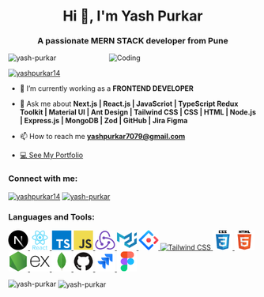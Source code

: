 <h1 align="center">Hi 👋, I'm Yash Purkar</h1>
<h3 align="center">A passionate MERN STACK developer from Pune</h3>
<img align="right" width="300"  src="https://media2.giphy.com/media/v1.Y2lkPTc5MGI3NjExMHFmaGg2bHpmY2NmcXM2Zm9hcHJxdHo3eGFxNmMwb2duaThvM2F4aiZlcD12MV9pbnRlcm5hbF9naWZfYnlfaWQmY3Q9Zw/78XCFBGOlS6keY1Bil/giphy.gif" alt="Coding" />

<p align="left"> <img src="https://komarev.com/ghpvc/?username=yash-purkar&label=Profile%20views&color=0e75b6&style=flat" alt="yash-purkar" /> </p>

<p align="left"> <a href="https://twitter.com/yashpurkar14" target="blank"><img src="https://img.shields.io/twitter/follow/yashpurkar14?logo=twitter&style=for-the-badge" alt="yashpurkar14" /></a> </p>

- 🌱 I’m currently working as a **FRONTEND DEVELOPER**

- 💬 Ask me about **Next.js | React.js | JavaScriot | TypeScript Redux Toolkit | Material UI | Ant Design | Tailwind CSS | CSS | HTML | Node.js | Express.js | MongoDB | Zod | GitHub | Jira Figma**

- 📫 How to reach me **yashpurkar7079@gmail.com**
  
- <a href="https://yashpurkar.vercel.app/" target="blank">💻 See My Portfolio </a>


<h3 align="left">Connect with me:</h3>
<p align="left">
<a href="https://twitter.com/yashpurkar14" target="blank"><img align="center" src="https://raw.githubusercontent.com/rahuldkjain/github-profile-readme-generator/master/src/images/icons/Social/twitter.svg" alt="yashpurkar14" height="30" width="40" /></a>
<a href="https://linkedin.com/in/yash-purkar" target="blank"><img align="center" src="https://raw.githubusercontent.com/rahuldkjain/github-profile-readme-generator/master/src/images/icons/Social/linked-in-alt.svg" alt="yash-purkar" height="30" width="40" /></a>
</p>

<h3 align="left">Languages and Tools:</h3>
<p align="left">
  <a href="https://nextjs.org/" target="_blank" rel="noreferrer">
    <img src="https://raw.githubusercontent.com/devicons/devicon/master/icons/nextjs/nextjs-original.svg" alt="CSS3" width="40" height="40"/>
  </a>
  <a href="https://reactjs.org/" target="_blank" rel="noreferrer">
    <img src="https://raw.githubusercontent.com/devicons/devicon/master/icons/react/react-original-wordmark.svg" alt="React" width="40" height="40"/>
  </a>
  <a href="https://www.typescriptlang.org/" target="_blank" rel="noreferrer">
    <img src="https://raw.githubusercontent.com/devicons/devicon/master/icons/typescript/typescript-original.svg" alt="React" width="40" height="40"/>
  </a>
  <a href="https://developer.mozilla.org/en-US/docs/Web/JavaScript" target="_blank" rel="noreferrer">
    <img src="https://raw.githubusercontent.com/devicons/devicon/master/icons/javascript/javascript-original.svg" alt="JavaScript" width="40" height="40"/>
  </a>
  <a href="https://redux.js.org" target="_blank" rel="noreferrer">
    <img src="https://raw.githubusercontent.com/devicons/devicon/master/icons/redux/redux-original.svg" alt="Redux" width="40" height="40"/>
  </a>
  <a href="https://mui.com/material-ui/" target="_blank" rel="noreferrer">
    <img src="https://raw.githubusercontent.com/devicons/devicon/master/icons/materialui/materialui-original.svg" alt="JavaScript" width="40" height="40"/>
  </a>
  <a href="https://ant.design/" target="_blank" rel="noreferrer">
    <img src="https://raw.githubusercontent.com/devicons/devicon/master/icons/antdesign/antdesign-original.svg" alt="JavaScript" width="40" height="40"/>
  <a href="https://tailwindcss.com/" target="_blank" rel="noreferrer">
    <img src="https://www.vectorlogo.zone/logos/tailwindcss/tailwindcss-icon.svg" alt="Tailwind CSS" width="40" height="40"/>
  </a>
  </a>
  <a href="https://www.w3schools.com/css/" target="_blank" rel="noreferrer">
    <img src="https://raw.githubusercontent.com/devicons/devicon/master/icons/css3/css3-original-wordmark.svg" alt="CSS3" width="40" height="40"/>
  </a>
  <a href="https://www.w3.org/html/" target="_blank" rel="noreferrer">
    <img src="https://raw.githubusercontent.com/devicons/devicon/master/icons/html5/html5-original-wordmark.svg" alt="HTML5" width="40" height="40"/>
  </a>
  <a href="https://nodejs.org/en" target="_blank" rel="noreferrer">
    <img src="https://raw.githubusercontent.com/devicons/devicon/master/icons/nodejs/nodejs-original.svg" alt="HTML5" width="40" height="40"/>
  </a>
  <a href="https://expressjs.com/" target="_blank" rel="noreferrer">
    <img src="https://raw.githubusercontent.com/devicons/devicon/master/icons/express/express-original.svg" alt="HTML5" width="40" height="40"/>
  </a>
  <a href="https://www.mongodb.com/" target="_blank" rel="noreferrer">
    <img src="https://raw.githubusercontent.com/devicons/devicon/master/icons/mongodb/mongodb-original.svg" alt="HTML5" width="40" height="40"/>
  </a>
  <a href="https://github.com/" target="_blank" rel="noreferrer">
    <img src="https://raw.githubusercontent.com/devicons/devicon/master/icons/github/github-original.svg" alt="HTML5" width="40" height="40"/>
  </a>
  <a href="https://www.atlassian.com/software/jira" target="_blank" rel="noreferrer">
    <img src="https://raw.githubusercontent.com/devicons/devicon/master/icons/jira/jira-original.svg" alt="HTML5" width="40" height="40"/>
  </a>
  <a href="https://www.figma.com/" target="_blank" rel="noreferrer">
    <img src="https://raw.githubusercontent.com/devicons/devicon/master/icons/figma/figma-original.svg" alt="HTML5" width="40" height="40"/>
  </a>
</p>


<p><img align="left" src="https://github-readme-stats.vercel.app/api/top-langs?username=yash-purkar&show_icons=true&locale=en&layout=compact" alt="yash-purkar" /></p>

<p>&nbsp;<img align="center" src="https://github-readme-stats.vercel.app/api?username=yash-purkar&show_icons=true&locale=en" alt="yash-purkar" /></p>
